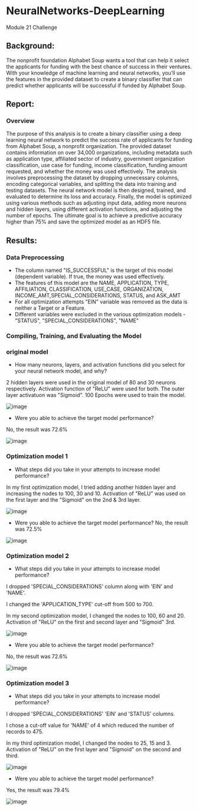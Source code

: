 # NeuralNetworks-DeepLearning
Module 21 Challenge

## Background:

The nonprofit foundation Alphabet Soup wants a tool that can help it select the applicants for funding with the best chance of success in their ventures. With your knowledge of machine learning and neural networks, you’ll use the features in the provided dataset to create a binary classifier that can predict whether applicants will be successful if funded by Alphabet Soup.

## Report:

### Overview
The purpose of this analysis is to create a binary classifier using a deep learning neural network to predict the success rate of applicants for funding from Alphabet Soup, a nonprofit organization. The provided dataset contains information on over 34,000 organizations, including metadata such as application type, affiliated sector of industry, government organization classification, use case for funding, income classification, funding amount requested, and whether the money was used effectively. The analysis involves preprocessing the dataset by dropping unnecessary columns, encoding categorical variables, and splitting the data into training and testing datasets. The neural network model is then designed, trained, and evaluated to determine its loss and accuracy. Finally, the model is optimized using various methods such as adjusting input data, adding more neurons and hidden layers, using different activation functions, and adjusting the number of epochs. The ultimate goal is to achieve a predictive accuracy higher than 75% and save the optimized model as an HDF5 file.

## Results:

### Data Preprocessing

* The column named "IS_SUCCESSFUL" is the target of this model (dependent variable).  If true, the money was used effectively.
* The features of this model are the NAME, APPLICATION, TYPE, AFFILIATION, CLASSIFICATION, USE_CASE, ORGANIZATION, INCOME_AMT,SPECIAL_CONSIDERATIONS, STATUS, and ASK_AMT 
* For all optimization attempts "EIN" variable was removed as the data is neither a Target or a Feature.
* Different variables were excluded in the various optimization models - "STATUS", "SPECIAL_CONSIDERATIONS", "NAME"

### Compiling, Training, and Evaluating the Model  
### original model
*	How many neurons, layers, and activation functions did you select for your neural network model, and why?

2 hidden layers were used in the original model of 80 and 30 neurons respectively.  Activation function of "ReLU" were used for both.  The outer layer activatuon was "Sigmoid".  100 Epochs were used to train the model. 

![image](https://github.com/CRGMBC/NeuralNetworks-DeepLearning/assets/134125287/03385ac0-0e7e-45bc-83d3-5d8ee79453ce)

*	Were you able to achieve the target model performance?

No, the result was 72.6%

![image](https://github.com/CRGMBC/NeuralNetworks-DeepLearning/assets/134125287/559fbefe-2b02-401d-8309-196ec46d4400)


### Optimization model 1
*	What steps did you take in your attempts to increase model performance?

In my first optimization model, I tried adding another hidden layer and increasing the nodes to 100, 30 and 10.  Activation of "ReLU" was used on the first layer and the "Sigmoid" on the 2nd & 3rd layer.

![image](https://github.com/CRGMBC/NeuralNetworks-DeepLearning/assets/134125287/34d2559b-e7ae-46ab-8228-102477b4b6a0)

* Were you able to achieve the target model performance?
No, the result was 72.5%

![image](https://github.com/CRGMBC/NeuralNetworks-DeepLearning/assets/134125287/4860769c-f080-4bad-9f59-8ad08f990392)


### Optimization model 2
*	What steps did you take in your attempts to increase model performance?

I dropped 'SPECIAL_CONSIDERATIONS' column along with 'EIN' and 'NAME'.

I changed the 'APPLICATION_TYPE' cut-off from 500 to 700.

In my second optimization model, I changed the nodes to 100, 60 and 20.  Activation of "ReLU" on the first and second layer and "Sigmoid" 3rd.

![image](https://github.com/CRGMBC/NeuralNetworks-DeepLearning/assets/134125287/d0d8078a-c4f8-4f33-8ad8-c9bf951e475b)

* Were you able to achieve the target model performance?

No, the result was 72.6%

![image](https://github.com/CRGMBC/NeuralNetworks-DeepLearning/assets/134125287/2ce201fd-e7e8-4d09-9e04-bfe8361c87e7)


### Optimization model 3
*	What steps did you take in your attempts to increase model performance?

I dropped 'SPECIAL_CONSIDERATIONS' 'EIN' and 'STATUS' columns.

I chose a cut-off value for 'NAME' of 4 which reduced the number of records to 475.

In my third optimization model, I changed the nodes to 25, 15 and 3.  Activation of "ReLU" on the first layer and "Sigmoid" on the second and third.

![image](https://github.com/CRGMBC/NeuralNetworks-DeepLearning/assets/134125287/4a7aea2f-40a3-419f-8211-7724d1e5a4ef)


* Were you able to achieve the target model performance?

Yes, the result was 79.4%

![image](https://github.com/CRGMBC/NeuralNetworks-DeepLearning/assets/134125287/b9305686-8a6a-49b8-847e-f373681a5c2d)

